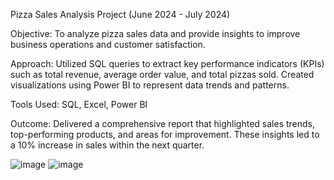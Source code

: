 Pizza Sales Analysis Project (June 2024 - July 2024)

Objective:
To analyze pizza sales data and provide insights to improve business operations and customer satisfaction.

Approach:
Utilized SQL queries to extract key performance indicators (KPIs) such as total revenue, average order value, and total pizzas sold.
Created visualizations using Power BI to represent data trends and patterns.

Tools Used:
SQL,
Excel,
Power BI

Outcome:
Delivered a comprehensive report that highlighted sales trends, top-performing products, and areas for improvement. These insights led to a 10% increase in sales within the next quarter.

![image](https://github.com/user-attachments/assets/747c72b6-df3b-473b-9ca8-12b8273cde44)
![image](https://github.com/user-attachments/assets/91f6a7c2-d433-4c71-a7f3-9a2445a38a93)
